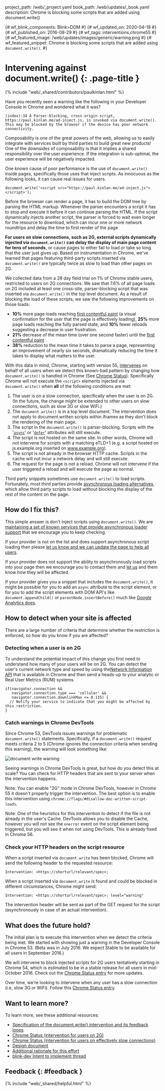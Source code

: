 project_path: /web/_project.yaml
book_path: /web/updates/_book.yaml
description: Chrome is blocking some scripts that are added using document.write()

{# wf_blink_components: Blink>DOM #}
{# wf_updated_on: 2020-04-18 #}
{# wf_published_on: 2016-08-29 #}
{# wf_tags: interventions,chrome55 #}
{# wf_featured_image: /web/updates/images/generic/warning.png #}
{# wf_featured_snippet: Chrome is blocking some scripts that are added using <code>document.write()</code>. #}

# Intervening against document.write() {: .page-title }

{% include "web/_shared/contributors/paulkinlan.html" %}

Have you recently seen a warning like the following in your Developer Console in
Chrome and wondered what it was?

    (index):34 A Parser-blocking, cross-origin script,
    https://paul.kinlan.me/ad-inject.js, is invoked via document.write().
    This may be blocked by the browser if the device has poor network connectivity.

Composability is one of the great powers of the web, allowing us to easily
integrate with services built by third parties to build great new products! One
of the downsides of composability is that it implies a shared responsibility
over the user experience. If the integration is sub-optimal, the user experience
will be negatively impacted.

One known cause of poor performance is the use of `document.write()` inside pages,
specifically those uses that inject scripts. As innocuous as the following looks, it
can cause real issues for users.

    document.write('<script src="https://paul.kinlan.me/ad-inject.js"></script>');

Before the browser can render a page, it has to build the DOM tree by parsing the HTML markup.
Whenever the parser encounters a script it has to stop and execute it before it can continue
parsing the HTML. If the script dynamically injects another script, the parser is forced to wait
even longer for the resource to download, which can incur one or more network roundtrips and
delay the time to first render of the page

**For users on slow connections, such as 2G, external scripts dynamically injected via
`document.write()` can delay the display of main page content for tens of seconds**,
or cause pages to either fail to load or take so long that the user just gives
up. Based on instrumentation in Chrome, we've learned that pages featuring
third-party scripts inserted via `document.write()` are typically twice as slow to
load than other pages on 2G.

We collected data from a 28 day field trial on 1% of Chrome
stable users, restricted to users on 2G connections. We saw that 7.6% of all page loads
on 2G included at least one cross-site, parser-blocking script that was
inserted via `document.write()` in the top level document. As a result of blocking
the load of these scripts, we saw the following improvements on those loads:

* **10%** more page loads reaching
  [first contentful paint](https://docs.google.com/presentation/d/1AnZOscwm3kMPRkPfjS4V2VUzuNCFWh6cpK72eKCpviU/preview?slide=id.g146ced9404_0_231)
  (a visual confirmation for the user that the page is effectively loading),
  **25%** more page loads reaching the fully parsed state, and **10%** fewer reloads
  suggesting a decrease in user frustration.
* **21%** decrease of the mean time (over one second faster) until the
  [first contentful paint](https://docs.google.com/presentation/d/1AnZOscwm3kMPRkPfjS4V2VUzuNCFWh6cpK72eKCpviU/preview#slide=id.g146ced9404_0_231)
* **38%** reduction to the mean time it takes to parse a page, representing an
  improvement of nearly six seconds, dramatically reducing the time
  it takes to display what matters to the user.

With this data in mind, Chrome, starting with version 55,
[intervenes](https://github.com/WICG/interventions/issues/17) on behalf of all
users when we detect this known-bad pattern by changing how `document.write()` is
handled in Chrome (See [Chrome Status](https://www.chromestatus.com/feature/5718547946799104)).
Specifically Chrome will not execute the `<script>` elements injected via
`document.write()` when **all** of the following conditions are met:

1. The user is on a slow connection, specifically when the user is on 2G. (In
   the future, the change might be extended to other users on slow connections,
   such as slow 3G or slow WiFi.)
2. The `document.write()` is in a top level document. The intervention does not
   apply to document.written scripts within iframes as they don't block the
   rendering of the main page.
3. The script in the `document.write()` is parser-blocking. Scripts with
   the '[`async`](https://developer.mozilla.org/en-US/docs/Web/HTML/Element/script#attr-async)'
   or '[`defer`](https://developer.mozilla.org/en-US/docs/Web/HTML/Element/script#attr-defer)'
   attributes will still execute.
4. The script is not hosted on the same site. In other words, Chrome will
   not intervene for scripts with a matching eTLD+1 (e.g. a script hosted on
   js.example.org inserted on www.example.org).
5. The script is not already in the browser HTTP cache. Scripts in the cache
   will not incur a network delay and will still execute.
6. The request for the page is not a reload. Chrome will not intervene if the
   user triggered a reload and will execute the page as normal.

Third party snippets sometimes use `document.write()` to load scripts.
Fortunately, most third parties provide
[asynchronous loading alternatives](/web/fundamentals/primers/async-functions), which
allow third party scripts to load without blocking the display of the rest of
the content on the page.

## How do I fix this?

This simple answer is don't inject scripts using `document.write()`. We are
[maintaining a set of known services that provide asynchronous loader support](/web/fundamentals/primers/async-functions)
that we encourage you to keep checking.

If your provider is not on the list and does support asynchronous script loading
then please [let us know and we can update the page to help all users](https://docs.google.com/forms/d/e/1FAIpQLSdMQ7PfoVMob5OTXSgodoG5V1eNC5CyQ_qo4skbN62RDSEPcg/viewform).

If your provider does not support the ability to asynchronously load scripts
into your page then we encourage you to contact them and
[let us](https://docs.google.com/forms/d/e/1FAIpQLSdMQ7PfoVMob5OTXSgodoG5V1eNC5CyQ_qo4skbN62RDSEPcg/viewform)
and them know how they will be affected.

If your provider gives you a snippet that includes the `document.write()`, it
might be possible for you to add an `async` attribute to the script element, or
for you to add the script elements with DOM API's like `document.appendChild()`
or `parentNode.insertBefore()` much like
[Google Analytics does](/analytics/devguides/collection/analyticsjs/#the_javascript_tracking_snippet).

## How to detect when your site is affected

There are a large number of criteria that determine whether the restriction is enforced,
so how do you know if you are affected?

### Detecting when a user is on 2G

To understand the potential impact of this change you first need to understand
how many of your users will be on 2G. You can detect the user's current network type
and speed by using the[Network Information API](https://wicg.github.io/netinfo/) that
is available in Chrome and then send a heads-up to your analytic or Real User Metrics
(RUM) systems.

    if(navigator.connection &&
       navigator.connection.type === 'cellular' &&
       navigator.connection.downlinkMax <= 0.115) {
      // Notify your service to indicate that you might be affected by this restriction.
    }

### Catch warnings in Chrome DevTools

Since Chrome 53, DevTools issues warnings for problematic `document.write()`
statements. Specifically, if a `document.write()` request meets criteria 2 to 5
(Chrome ignores the connection criteria when sending this warning), the warning will
look something like:

<img alt="document write warning" src="/web/updates/images/2016/08/document-write-warning.png" />

Seeing warnings in Chrome DevTools is great, but how do you detect this at
scale? You can check for HTTP headers that are sent to your server when the
intervention happens.

Note: You can enable "2G" mode in Chrome DevTools, however in Chrome 55 it doesn't properly
      trigger the intervention. The best option is to enable this intervention
      using `chrome://flags/#disallow-doc-written-script-loads`.

Note: One of the heuristics for this intervention to detect if the file is not already in the user's
      Cache. DevTools allows you to disable the Cache, however you will not see the `onerror` event
      on the script element being triggered, but you will see it when not using DevTools. This is
      already fixed in Chrome 56.

### Check your HTTP headers on the script resource

When a script inserted via `document.write` has been blocked, Chrome will send the
following header to the requested resource:

    Intervention: <https://shorturl/relevant/spec>;

When a script inserted via `document.write` is found and could be blocked in
different circumstances, Chrome might send:

    Intervention: <https://shorturl/relevant/spec>; level="warning"

The intervention header will be sent as part of the GET request for the script
(asynchronously in case of an actual intervention).

## What does the future hold?

The initial plan is to execute this intervention when we detect the criteria
being met.  We started with showing just a warning in the Developer Console in Chrome 53.
(Beta was in July 2016. We expect Stable to be available for all users in
September 2016.)

We will intervene to block injected scripts for 2G users tentatively starting in
Chrome 54, which is estimated to be in a stable release for all users in
mid-October 2016. Check out the
[Chrome Status entry](https://www.chromestatus.com/features/5718547946799104)
for more updates.

Over time, we're looking to intervene when any user has a slow connection (i.e,
slow 3G or WiFi). Follow this [Chrome Status entry](https://www.chromestatus.com/feature/5652436521844736).

## Want to learn more?

To learn more, see these additional resources:

* [Specification of the document.write() intervention and its feedback loops](https://github.com/WICG/interventions/issues/17#issuecomment-238477265)
* [Chrome Status (intervention for users on 2G)](https://www.chromestatus.com/feature/5718547946799104)
* [Chrome Status (intervention for users on effectively slow connections)](https://www.chromestatus.com/feature/5652436521844736)
* [Design document](https://docs.google.com/document/d/1dMJRQKTw75ZNdknP3pirSBH3koPl_IWHnxlcBuu4t_c/preview)
* [Additional rationale for this effort](https://docs.google.com/document/d/1dMJRQKTw75ZNdknP3pirSBH3koPl_IWHnxlcBuu4t_c/preview)
* [blink-dev Intent to implement thread](https://groups.google.com/a/chromium.org/forum/#!topic/blink-dev/HGh92uMX_kE/discussion)

## Feedback {: #feedback }

{% include "web/_shared/helpful.html" %}
